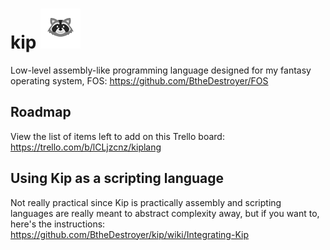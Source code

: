 # kip ![kip logo](https://raw.githubusercontent.com/BtheDestroyer/kip/master/res/Logo_KIP.64.png)

Low-level assembly-like programming language designed for my fantasy operating system, FOS: https://github.com/BtheDestroyer/FOS

## Roadmap

View the list of items left to add on this Trello board: https://trello.com/b/lCLjzcnz/kiplang

## Using Kip as a scripting language

Not really practical since Kip is practically assembly and scripting languages are really meant to abstract complexity away, but if you want to, here's the instructions: https://github.com/BtheDestroyer/kip/wiki/Integrating-Kip
